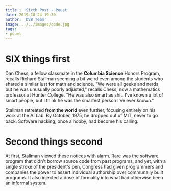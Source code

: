 ```yaml
---
title : 'Sixth Post - Pouet'
date: 2019-10-24 19:30
author: 'DVB Team'
image: ../../images/code.jpg
tags:
- pouet
---
```


# SIX things first
Dan Chess, a fellow classmate in the __Columbia Science__ Honors Program, recalls Richard Stallman seeming a bit weird even among the students who shared a similar lust for math and science. "We were all geeks and nerds, but he was unusually poorly adjusted," recalls Chess, now a mathematics professor at Hunter College. "He was also smart as shit. I've known a lot of smart people, but I think he was the smartest person I've ever known."

Stallman retreated **from the world** even further, focusing entirely on his work at the AI Lab. By October, 1975, he dropped out of MIT, never to go back. Software hacking, once a hobby, had become his calling.

# Second things second
At first, Stallman viewed these notices with alarm. Rare was the software program that didn't borrow source code from past programs, and yet, with a single stroke of the president's pen, Congress had given programmers and companies the power to assert individual authorship over communally built programs. It also injected a dose of formality into what had otherwise been an informal system.